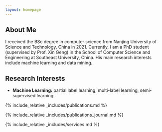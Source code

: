 ```yaml
---
layout: homepage
---
```

## About Me

I received the BSc degree in computer science from Nanjing University of Science and Technology, China in 2021. Currently, I am a PhD student (supervised by Prof. Xin Geng) in the School of Computer Science and Engineering at Southeast University, China. His main research interests include machine learning and data mining.

## Research Interests

- **Machine Learning:** partial label learning, multi-label learning, semi-supervised learning

{% include_relative _includes/publications.md %}

{% include_relative _includes/publications_journal.md %}

{% include_relative _includes/services.md %}
